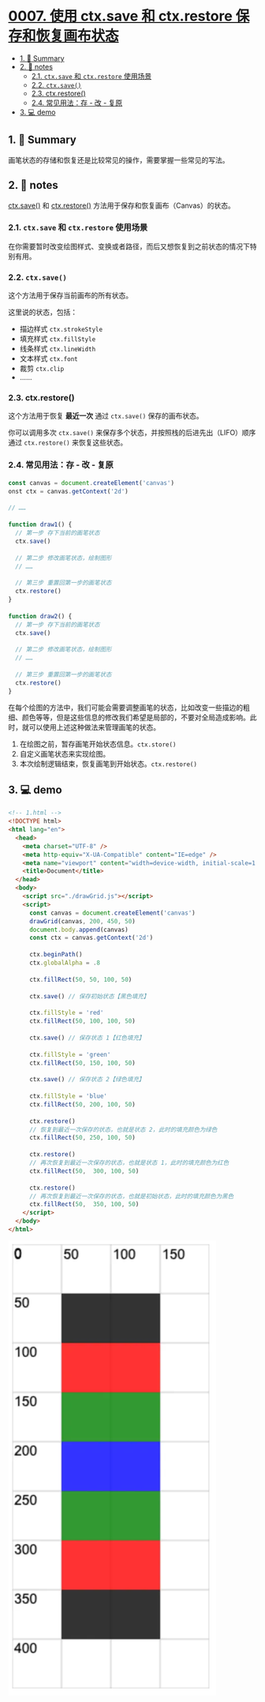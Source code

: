 # [0007. 使用 ctx.save 和 ctx.restore 保存和恢复画布状态](https://github.com/Tdahuyou/canvas/tree/main/0007.%20%E4%BD%BF%E7%94%A8%20ctx.save%20%E5%92%8C%20ctx.restore%20%E4%BF%9D%E5%AD%98%E5%92%8C%E6%81%A2%E5%A4%8D%E7%94%BB%E5%B8%83%E7%8A%B6%E6%80%81)

<!-- region:toc -->
- [1. 📝 Summary](#1--summary)
- [2. 📒 notes](#2--notes)
  - [2.1. `ctx.save` 和 `ctx.restore` 使用场景](#21-ctxsave-和-ctxrestore-使用场景)
  - [2.2. `ctx.save()`](#22-ctxsave())
  - [2.3. ctx.restore()](#23-ctxrestore())
  - [2.4. 常见用法：存 - 改 - 复原](#24-常见用法存---改---复原)
- [3. 💻 demo](#3--demo)
<!-- endregion:toc -->

## 1. 📝 Summary

画笔状态的存储和恢复还是比较常见的操作，需要掌握一些常见的写法。

## 2. 📒 notes

[ctx.save()](https://developer.mozilla.org/zh-CN/docs/Web/API/CanvasRenderingContext2D/save) 和 [ctx.restore()](https://developer.mozilla.org/zh-CN/docs/Web/API/CanvasRenderingContext2D/restore) 方法用于保存和恢复画布（Canvas）的状态。

### 2.1. `ctx.save` 和 `ctx.restore` 使用场景

在你需要暂时改变绘图样式、变换或者路径，而后又想恢复到之前状态的情况下特别有用。

### 2.2. `ctx.save()`

这个方法用于保存当前画布的所有状态。

这里说的状态，包括：

- 描边样式 `ctx.strokeStyle`
- 填充样式 `ctx.fillStyle`
- 线条样式 `ctx.lineWidth`
- 文本样式 `ctx.font`
- 裁剪 `ctx.clip`
- ……

### 2.3. ctx.restore()

这个方法用于恢复 **最近一次** 通过 `ctx.save()` 保存的画布状态。

你可以调用多次 `ctx.save()` 来保存多个状态，并按照栈的后进先出（LIFO）顺序通过 `ctx.restore()` 来恢复这些状态。

### 2.4. 常见用法：存 - 改 - 复原

```javascript
const canvas = document.createElement('canvas')
onst ctx = canvas.getContext('2d')

// ……

function draw1() {
  // 第一步 存下当前的画笔状态
  ctx.save()

  // 第二步 修改画笔状态，绘制图形
  // ……

  // 第三步 重置回第一步的画笔状态
  ctx.restore()
}

function draw2() {
  // 第一步 存下当前的画笔状态
  ctx.save()

  // 第二步 修改画笔状态，绘制图形
  // ……

  // 第三步 重置回第一步的画笔状态
  ctx.restore()
}
```

在每个绘图的方法中，我们可能会需要调整画笔的状态，比如改变一些描边的粗细、颜色等等，但是这些信息的修改我们希望是局部的，不要对全局造成影响。此时，就可以使用上述这种做法来管理画笔的状态。

1. 在绘图之前，暂存画笔开始状态信息。`ctx.store()`
2. 自定义画笔状态来实现绘图。
3. 本次绘制逻辑结束，恢复画笔到开始状态。`ctx.restore()`

## 3. 💻 demo

```html
<!-- 1.html -->
<!DOCTYPE html>
<html lang="en">
  <head>
    <meta charset="UTF-8" />
    <meta http-equiv="X-UA-Compatible" content="IE=edge" />
    <meta name="viewport" content="width=device-width, initial-scale=1.0" />
    <title>Document</title>
  </head>
  <body>
    <script src="./drawGrid.js"></script>
    <script>
      const canvas = document.createElement('canvas')
      drawGrid(canvas, 200, 450, 50)
      document.body.append(canvas)
      const ctx = canvas.getContext('2d')

      ctx.beginPath()
      ctx.globalAlpha = .8

      ctx.fillRect(50, 50, 100, 50)

      ctx.save() // 保存初始状态【黑色填充】

      ctx.fillStyle = 'red'
      ctx.fillRect(50, 100, 100, 50)

      ctx.save() // 保存状态 1【红色填充】

      ctx.fillStyle = 'green'
      ctx.fillRect(50, 150, 100, 50)

      ctx.save() // 保存状态 2【绿色填充】

      ctx.fillStyle = 'blue'
      ctx.fillRect(50, 200, 100, 50)

      ctx.restore()
      // 恢复到最近一次保存的状态，也就是状态 2，此时的填充颜色为绿色
      ctx.fillRect(50, 250, 100, 50)

      ctx.restore()
      // 再次恢复到最近一次保存的状态，也就是状态 1，此时的填充颜色为红色
      ctx.fillRect(50,  300, 100, 50)

      ctx.restore()
      // 再次恢复到最近一次保存的状态，也就是初始状态，此时的填充颜色为黑色
      ctx.fillRect(50,  350, 100, 50)
    </script>
  </body>
</html>
```

![](md-imgs/2024-10-03-23-05-01.png)
